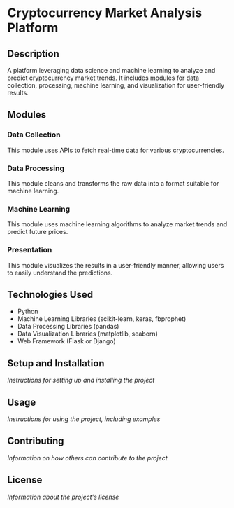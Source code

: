 # Cryptocurrency Market Analysis Platform

## Description
A platform leveraging data science and machine learning to analyze and predict cryptocurrency market trends. It includes modules for data collection, processing, machine learning, and visualization for user-friendly results.

## Modules

### Data Collection
This module uses APIs to fetch real-time data for various cryptocurrencies.

### Data Processing
This module cleans and transforms the raw data into a format suitable for machine learning.

### Machine Learning
This module uses machine learning algorithms to analyze market trends and predict future prices.

### Presentation
This module visualizes the results in a user-friendly manner, allowing users to easily understand the predictions.

## Technologies Used
- Python
- Machine Learning Libraries (scikit-learn, keras, fbprophet)
- Data Processing Libraries (pandas)
- Data Visualization Libraries (matplotlib, seaborn)
- Web Framework (Flask or Django)

## Setup and Installation
*Instructions for setting up and installing the project*

## Usage
*Instructions for using the project, including examples*

## Contributing
*Information on how others can contribute to the project*

## License
*Information about the project's license*
